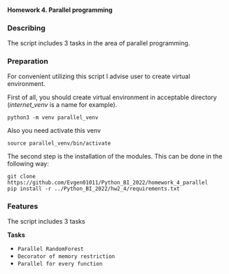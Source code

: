 #### Homework 4. Parallel programming
### Describing
The script includes 3 tasks in the area of parallel programming.

### Preparation
For convenient utilizing this script I advise user to create virtual environment.

First of all, you should create virtual environment in acceptable directory (*internet_venv* is a name for example).
```
python3 -m venv parallel_venv
```
Also you need activate this venv
```
source parallel_venv/bin/activate
```

The second step is the installation of the modules. This can be done in the following way:
```
git clone https://github.com/Evgen01011/Python_BI_2022/homework_4_parallel
pip install -r ../Python_BI_2022/hw2_4/requirements.txt
```

### Features
The script includes 3 tasks

**Tasks**

- `Parallel RandomForest`
- `Decorator of memory restriction`
- `Parallel for every function`

